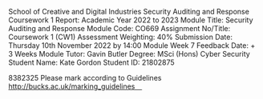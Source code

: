 School of Creative 
and Digital Industries
Security Auditing and Response
Coursework 1 Report:
Academic Year 2022 to 2023
Module Title:	Security Auditing and Response	Module Code:	CO669
Assignment No/Title:	Coursework 1 (CW1)	Assessment Weighting:	40%
Submission Date:	Thursday 10th November 2022 by 14:00 Module Week 7 	Feedback Date:	+ 3 Weeks
Module Tutor:	Gavin Butler	Degree:	MSci (Hons) Cyber Security
Student Name:	Kate Gordon	Student ID:	21802875

 
8382325
Please mark according to Guidelines 
http://bucks.ac.uk/marking_guidelines 
